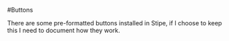 #Buttons

There are some pre-formatted buttons installed in Stipe, if I choose to keep this I need to document how they work. 